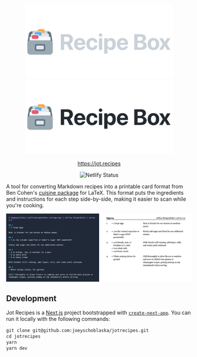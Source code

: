 <div align="center">
  <img width="400px" src="https://raw.githubusercontent.com/joeyschoblaska/jotrecipes/main/docs/logo-dark@2x.png#gh-dark-mode-only" />
  <img width="400px" src="https://raw.githubusercontent.com/joeyschoblaska/jotrecipes/main/docs/logo-light@2x.png#gh-light-mode-only" />

  <a href="https://jot.recipes">https://jot.recipes</a>

  ![Netlify Status](https://api.netlify.com/api/v1/badges/ae1346d4-b102-4134-b3e0-8a1fb5379c02/deploy-status)
</div>

A tool for converting Markdown recipes into a printable card format from Ben Cohen's [cuisine package](http://ftp.gwdg.de/pub/ctan/macros/latex/contrib/cuisine/cuisine.pdf) for LaTeX. This format puts the ingredients and instructions for each step side-by-side, making it easier to scan while you're cooking.

<p align="center">
  <img src="https://raw.githubusercontent.com/joeyschoblaska/jotrecipes/main/docs/screenshot.png">
</p>



## Development
Jot Recipes is a [Next.js](https://nextjs.org/) project bootstrapped with [`create-next-app`](https://github.com/vercel/next.js/tree/canary/packages/create-next-app). You can run it locally with the following commands:

```
git clone git@github.com:joeyschoblaska/jotrecipes.git
cd jotrecipes
yarn
yarn dev
```
